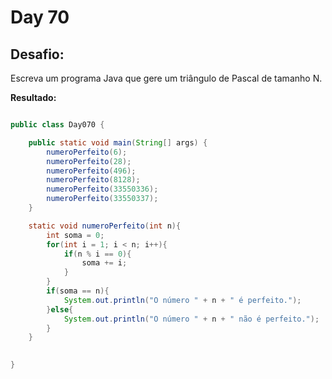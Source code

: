 # Day 70

## Desafio:

Escreva um programa Java que gere um triângulo de Pascal de tamanho N.	

**Resultado:**

```java

public class Day070 {

    public static void main(String[] args) {
        numeroPerfeito(6);
        numeroPerfeito(28);
        numeroPerfeito(496);
        numeroPerfeito(8128);
        numeroPerfeito(33550336);
        numeroPerfeito(33550337);
    }

    static void numeroPerfeito(int n){
        int soma = 0;
        for(int i = 1; i < n; i++){
            if(n % i == 0){
                soma += i;
            }
        }
        if(soma == n){
            System.out.println("O número " + n + " é perfeito.");
        }else{
            System.out.println("O número " + n + " não é perfeito.");
        }
    }

   
}
